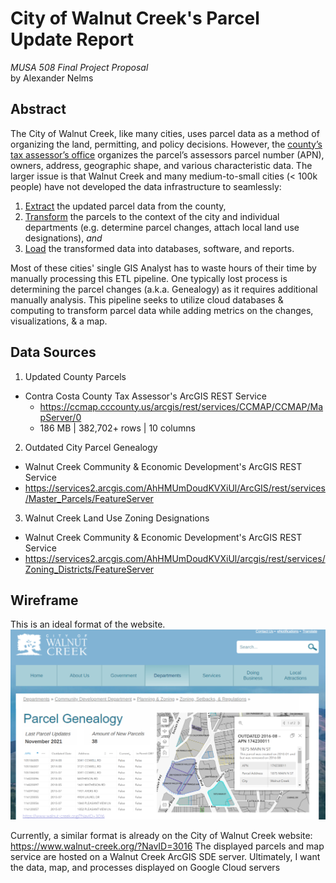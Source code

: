 # City of Walnut Creek's Parcel Update Report
*MUSA 508 Final Project Proposal* <br>by Alexander Nelms

## Abstract
The City of Walnut Creek, like many cities, uses parcel data as a method of organizing the land, permitting, and policy decisions. However, the [county’s tax assessor’s office](https://www.contracosta.ca.gov/191/Assessor) organizes the parcel’s assessors parcel number (APN), owners, address, geographic shape, and various characteristic data. The larger issue is that Walnut Creek and many medium-to-small cities (< 100k people) have not developed the data infrastructure to seamlessly:
1. <ins>Extract</ins> the updated parcel data from the county,
2. <ins>Transform</ins> the parcels to the context of the city and individual departments (e.g. determine parcel changes, attach local land use designations), *and*
3. <ins>Load</ins> the transformed data into databases, software, and reports. 

Most of these cities' single GIS Analyst has to waste hours of their time by manually processing this ETL pipeline. One typically lost process is determining the parcel changes (a.k.a. Genealogy) as it requires additional manually analysis. This pipeline seeks to utilize cloud databases & computing to transform parcel data while adding metrics on the changes, visualizations, & a map.  

## Data Sources

1. Updated County Parcels
  * Contra Costa County Tax Assessor's ArcGIS REST Service
    * https://ccmap.cccounty.us/arcgis/rest/services/CCMAP/CCMAP/MapServer/0
    * 186 MB | 382,702+ rows | 10 columns

2. Outdated City Parcel Genealogy 
  * Walnut Creek Community & Economic Development's ArcGIS REST Service
  * https://services2.arcgis.com/AhHMUmDoudKVXiUl/ArcGIS/rest/services/Master_Parcels/FeatureServer

3. Walnut Creek Land Use Zoning Designations
  * Walnut Creek Community & Economic Development's ArcGIS REST Service
  * https://services2.arcgis.com/AhHMUmDoudKVXiUl/arcgis/rest/services/Zoning_Districts/FeatureServer

## Wireframe
This is an ideal format of the website.
![Desired Website](https://raw.githubusercontent.com/nelmsal/MUSA509_Final_ParcelUpdate/main/Website_Wireframe.png?raw=true)

Currently, a similar format is already on the City of Walnut Creek website:
https://www.walnut-creek.org/?NavID=3016
The displayed parcels and map service are hosted on a Walnut Creek ArcGIS SDE server. Ultimately, I want the data, map, and processes displayed on Google Cloud servers 
